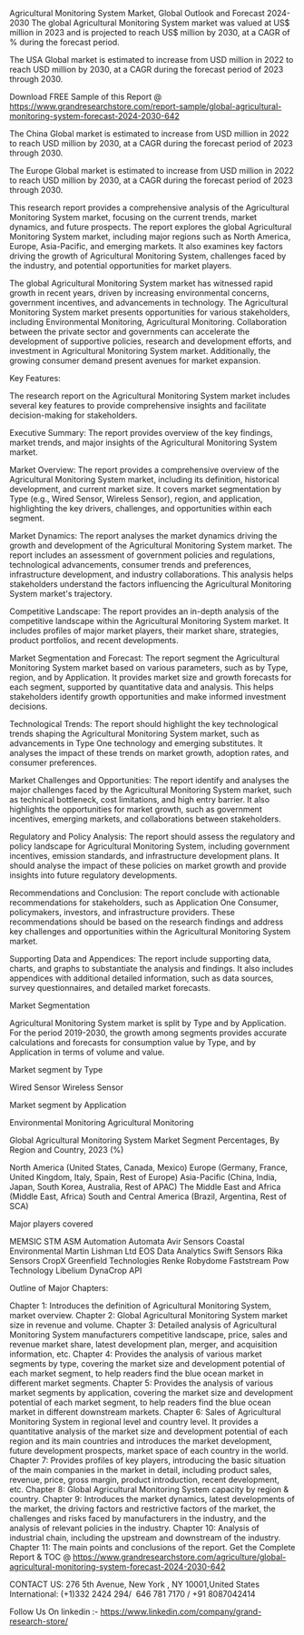 Agricultural Monitoring System Market, Global Outlook and Forecast 2024-2030
The global Agricultural Monitoring System market was valued at US$ million in 2023 and is projected to reach US$ million by 2030, at a CAGR of % during the forecast period.

The USA Global market is estimated to increase from USD million in 2022 to reach USD million by 2030, at a CAGR during the forecast period of 2023 through 2030.

Download FREE Sample of this Report @ https://www.grandresearchstore.com/report-sample/global-agricultural-monitoring-system-forecast-2024-2030-642

The China Global market is estimated to increase from USD million in 2022 to reach USD million by 2030, at a CAGR during the forecast period of 2023 through 2030.

The Europe Global market is estimated to increase from USD million in 2022 to reach USD million by 2030, at a CAGR during the forecast period of 2023 through 2030.

This research report provides a comprehensive analysis of the Agricultural Monitoring System market, focusing on the current trends, market dynamics, and future prospects. The report explores the global Agricultural Monitoring System market, including major regions such as North America, Europe, Asia-Pacific, and emerging markets. It also examines key factors driving the growth of Agricultural Monitoring System, challenges faced by the industry, and potential opportunities for market players.

The global Agricultural Monitoring System market has witnessed rapid growth in recent years, driven by increasing environmental concerns, government incentives, and advancements in technology. The Agricultural Monitoring System market presents opportunities for various stakeholders, including Environmental Monitoring, Agricultural Monitoring. Collaboration between the private sector and governments can accelerate the development of supportive policies, research and development efforts, and investment in Agricultural Monitoring System market. Additionally, the growing consumer demand present avenues for market expansion.

Key Features:

The research report on the Agricultural Monitoring System market includes several key features to provide comprehensive insights and facilitate decision-making for stakeholders.

Executive Summary: The report provides overview of the key findings, market trends, and major insights of the Agricultural Monitoring System market.

Market Overview: The report provides a comprehensive overview of the Agricultural Monitoring System market, including its definition, historical development, and current market size. It covers market segmentation by Type (e.g., Wired Sensor, Wireless Sensor), region, and application, highlighting the key drivers, challenges, and opportunities within each segment.

Market Dynamics: The report analyses the market dynamics driving the growth and development of the Agricultural Monitoring System market. The report includes an assessment of government policies and regulations, technological advancements, consumer trends and preferences, infrastructure development, and industry collaborations. This analysis helps stakeholders understand the factors influencing the Agricultural Monitoring System market's trajectory.

Competitive Landscape: The report provides an in-depth analysis of the competitive landscape within the Agricultural Monitoring System market. It includes profiles of major market players, their market share, strategies, product portfolios, and recent developments.

Market Segmentation and Forecast: The report segment the Agricultural Monitoring System market based on various parameters, such as by Type, region, and by Application. It provides market size and growth forecasts for each segment, supported by quantitative data and analysis. This helps stakeholders identify growth opportunities and make informed investment decisions.

Technological Trends: The report should highlight the key technological trends shaping the Agricultural Monitoring System market, such as advancements in Type One technology and emerging substitutes. It analyses the impact of these trends on market growth, adoption rates, and consumer preferences.

Market Challenges and Opportunities: The report identify and analyses the major challenges faced by the Agricultural Monitoring System market, such as technical bottleneck, cost limitations, and high entry barrier. It also highlights the opportunities for market growth, such as government incentives, emerging markets, and collaborations between stakeholders.

Regulatory and Policy Analysis: The report should assess the regulatory and policy landscape for Agricultural Monitoring System, including government incentives, emission standards, and infrastructure development plans. It should analyse the impact of these policies on market growth and provide insights into future regulatory developments.

Recommendations and Conclusion: The report conclude with actionable recommendations for stakeholders, such as Application One Consumer, policymakers, investors, and infrastructure providers. These recommendations should be based on the research findings and address key challenges and opportunities within the Agricultural Monitoring System market.

Supporting Data and Appendices: The report include supporting data, charts, and graphs to substantiate the analysis and findings. It also includes appendices with additional detailed information, such as data sources, survey questionnaires, and detailed market forecasts.

Market Segmentation

Agricultural Monitoring System market is split by Type and by Application. For the period 2019-2030, the growth among segments provides accurate calculations and forecasts for consumption value by Type, and by Application in terms of volume and value.

Market segment by Type

Wired Sensor
Wireless Sensor

Market segment by Application

Environmental Monitoring
Agricultural Monitoring

Global Agricultural Monitoring System Market Segment Percentages, By Region and Country, 2023 (%)

North America (United States, Canada, Mexico)
Europe (Germany, France, United Kingdom, Italy, Spain, Rest of Europe)
Asia-Pacific (China, India, Japan, South Korea, Australia, Rest of APAC)
The Middle East and Africa (Middle East, Africa)
South and Central America (Brazil, Argentina, Rest of SCA)

Major players covered

MEMSIC
STM
ASM Automation
Automata
Avir Sensors
Coastal Environmental
Martin Lishman Ltd
EOS Data Analytics
Swift Sensors
Rika Sensors
CropX
Greenfield Technologies
Renke
Robydome
Faststream
Pow Technology
Libelium
DynaCrop API

Outline of Major Chapters:

Chapter 1: Introduces the definition of Agricultural Monitoring System, market overview.
Chapter 2: Global Agricultural Monitoring System market size in revenue and volume.
Chapter 3: Detailed analysis of Agricultural Monitoring System manufacturers competitive landscape, price, sales and revenue market share, latest development plan, merger, and acquisition information, etc.
Chapter 4: Provides the analysis of various market segments by type, covering the market size and development potential of each market segment, to help readers find the blue ocean market in different market segments.
Chapter 5: Provides the analysis of various market segments by application, covering the market size and development potential of each market segment, to help readers find the blue ocean market in different downstream markets.
Chapter 6: Sales of Agricultural Monitoring System in regional level and country level. It provides a quantitative analysis of the market size and development potential of each region and its main countries and introduces the market development, future development prospects, market space of each country in the world.
Chapter 7: Provides profiles of key players, introducing the basic situation of the main companies in the market in detail, including product sales, revenue, price, gross margin, product introduction, recent development, etc.
Chapter 8: Global Agricultural Monitoring System capacity by region & country.
Chapter 9: Introduces the market dynamics, latest developments of the market, the driving factors and restrictive factors of the market, the challenges and risks faced by manufacturers in the industry, and the analysis of relevant policies in the industry.
Chapter 10: Analysis of industrial chain, including the upstream and downstream of the industry.
Chapter 11: The main points and conclusions of the report.
Get the Complete Report & TOC @ https://www.grandresearchstore.com/agriculture/global-agricultural-monitoring-system-forecast-2024-2030-642

CONTACT US:
276 5th Avenue, New York , NY 10001,United States
International: (+1)332 2424 294/  646 781 7170 / +91 8087042414

Follow Us On linkedin :- https://www.linkedin.com/company/grand-research-store/
